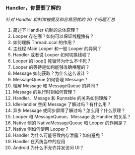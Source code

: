 ### Handler，你需要了解的

*针对 Handler 机制常被提及和容易困扰的 20 个问题汇总*

1. 简述下 Handler 机制的总体原理？
2. Looper 存在哪？如何可以保证线程独有？
3. 如何理解 ThreadLocal 的作用？
4. 主线程 Main Looper 和一般 Looper 的异同？
5. Handler 或者说 Looper 如何切换线程？
6. Looper 的 loop() 死循环为什么不卡死？
7. Looper 的等待是如何能够准确唤醒的？
8. Message 如何获取？为什么这么设计？
9. MessageQueue 如何管理 Message？
10. 理解 Message 和 MessageQueue 的异同？
11. Message 的执行时刻如何管理？
12. Handler、Mesage 和 Runnable 的关系如何理解？
13. IdleHandler 空闲 Message 了解过吗？有什么用？
14. 异步 Message 或同步屏障了解过吗？怎么用？什么原理？
15. Looper 和 MessageQueue、Message 及 Handler 的关系？
16. Native 侧的 NativeMessageQueue 和 Looper 的作用是？
17. Native 侧如何使用 Looper？
18. Handler 为什么可能导致内存泄露？如何避免？
19. Handler 在系统当中的应用
20. Android 为什么不允许并发访问 UI？
